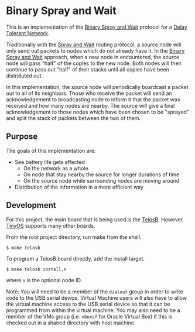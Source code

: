 # Binary Spray and Wait

This is an implementation of the [Binary Spray and Wait][1] protocol for a [Delay Tolerant Network][2].

Traditionally with the [Spray and Wait][3] routing protocol, a source node will only send out packets to nodes which do not already have it. In the [Binary Spray and Wait][1] approach, when a new node in encountered, the source node will pass "half" of the copies to the new node. Both nodes will then continue to pass out "half" of their stacks until all copies have been distriduted out.

In this implementation, the source node will periodically boardcast a packet out to all of its neighbors. Those who receive the packet will send an acknowledgement to broadcasting node to inform it that the packet was received and how many nodes are nearby. The source will give a final acknowledgement to those nodes which have been chosen to be "sprayed" and split the stack of packets between the two of them.

## Purpose

The goals of this implementation are:
 * See battery life gets affected
   * On the network as a whole
   * On node that stay nearby the source for longer durations of time
   * On the source node while surrounding nodes are moving around
 * Distribution of the information in a more efficient way

## Development

For this project, the main board that is being used is the [TelosB][4]. However, [TinyOS][5] supports many other boards.

From the root project directory, run make from the shell.

```
$ make telosb
```

To program a TelosB board directly, add the install target.

```
$ make telosb install,n
```

where `n` is the optional node ID.

Note: You will need to be a member of the `dialout` group in order to write code to the USB serial device. Virtual Machine users will also have to allow the virtual machine access to the USB serial device so that it can be programmed from within the virtual machine. You may also need to be a member of the VMs group (i.e. `vboxsf` for Oracle Virtual Box) if this is checked out in a shaired directory with host machine.

[1]: https://en.wikipedia.org/wiki/Routing_in_delay-tolerant_networking#Spray_and_Wait_versions
[2]: https://en.wikipedia.org/wiki/Delay-tolerant_networking
[3]: https://en.wikipedia.org/wiki/Routing_in_delay-tolerant_networking#Spray_and_Wait
[4]: http://www.memsic.com/wireless-sensor-networks/TPR2420
[5]: https://github.com/tinyos/tinyos-main
